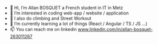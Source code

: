 - 👋 Hi, I’m Allan BOSQUET a French student in IT in  Metz
- 👀 I’m interested in coding web-app / website / application
- :newspaper: I also do climbing and Street Workout
- 🌱 I’m currently learning a lot of things (React / Angular / TS / JS ...)
- 📫 You can reach me on linkedin www.linkedin.com/in/allan-bosquet-263011267

<!---
Bos-Allan/Bos-Allan is a ✨ special ✨ repository because its `README.md` (this file) appears on your GitHub profile.
You can click the Preview link to take a look at your changes.
--->
